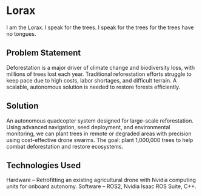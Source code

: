 # Lorax
I am the Lorax. I speak for the trees. I speak for the trees for the trees have no tongues.

## Problem Statement
Deforestation is a major driver of climate change and biodiversity loss, with millions of trees lost each year. Traditional reforestation efforts struggle to keep pace due to high costs, labor shortages, and difficult terrain. A scalable, autonomous solution is needed to restore forests efficiently.

## Solution
An autonomous quadcopter system designed for large-scale reforestation. Using advanced navigation, seed deployment, and environmental monitoring, we can plant trees in remote or degraded areas with precision using cost-effective drone swarms. The goal: plant 1,000,000 trees to help combat deforestation and restore ecosystems.

## Technologies Used
Hardware – Retrofitting an existing agricultural drone with Nvidia computing units for onboard autonomy.
Software – ROS2, Nvidia Isaac ROS Suite, C++.
